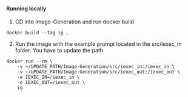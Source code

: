 #### Running locally 

1. CD into Image-Generation and run docker build
```console
docker build --tag ig .
```

2. Run the image with the example prompt located in the src/iexec_in folder. You have to update the path
```console
docker run --rm \
    -v ~/UPDATE_PATH/Image-Generation/src/iexec_in:/iexec_in \
    -v ~/UPDATE_PATH/Image-Generation/src/iexec_out:/iexec_out \
    -e IEXEC_IN=/iexec_in \
    -e IEXEC_OUT=/iexec_out \
    ig
```
